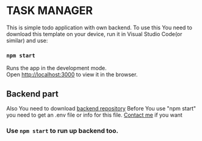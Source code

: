# TASK MANAGER

This is simple todo application with own backend.
To use this You need to download this template on your device, run it in Visual Studio Code(or similar) and use:

### `npm start`

Runs the app in the development mode.\
Open [http://localhost:3000](http://localhost:3000) to view it in the browser.

## Backend part

Also You need to download [backend repository](https://github.com/kiianskii/todo-back-ts) 
Before You use "npm start" you need to get an .env file or info for this file. [Contact me](https://t.me/kiianskyiandrii) if you want
 
### Use `npm start` to run up backend too.
